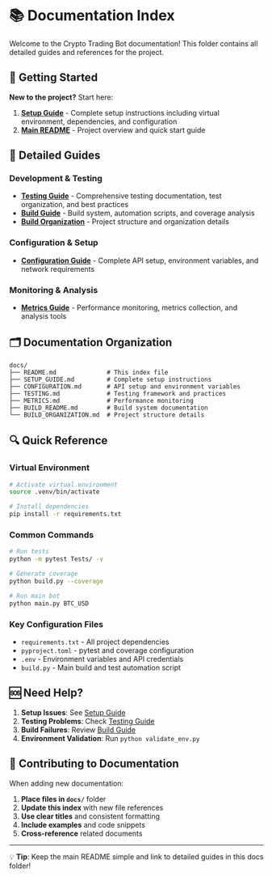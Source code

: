 # 📚 Documentation Index

Welcome to the Crypto Trading Bot documentation! This folder contains all detailed guides and references for the project.

## 🚀 Getting Started

**New to the project?** Start here:

1. **[Setup Guide](SETUP_GUIDE.md)** - Complete setup instructions including virtual environment, dependencies, and configuration
2. **[Main README](../README.md)** - Project overview and quick start guide

## 📖 Detailed Guides

### Development & Testing
- **[Testing Guide](TESTING.md)** - Comprehensive testing documentation, test organization, and best practices
- **[Build Guide](BUILD_README.md)** - Build system, automation scripts, and coverage analysis
- **[Build Organization](BUILD_ORGANIZATION.md)** - Project structure and organization details

### Configuration & Setup
- **[Configuration Guide](CONFIGURATION.md)** - Complete API setup, environment variables, and network requirements

### Monitoring & Analysis
- **[Metrics Guide](METRICS.md)** - Performance monitoring, metrics collection, and analysis tools

## 🗂️ Documentation Organization

```
docs/
├── README.md              # This index file
├── SETUP_GUIDE.md         # Complete setup instructions
├── CONFIGURATION.md       # API setup and environment variables
├── TESTING.md             # Testing framework and practices
├── METRICS.md             # Performance monitoring
├── BUILD_README.md        # Build system documentation
└── BUILD_ORGANIZATION.md  # Project structure details
```

## 🔍 Quick Reference

### Virtual Environment
```bash
# Activate virtual environment
source .venv/bin/activate

# Install dependencies
pip install -r requirements.txt
```

### Common Commands
```bash
# Run tests
python -m pytest Tests/ -v

# Generate coverage
python build.py --coverage

# Run main bot
python main.py BTC_USD
```

### Key Configuration Files
- `requirements.txt` - All project dependencies
- `pyproject.toml` - pytest and coverage configuration
- `.env` - Environment variables and API credentials
- `build.py` - Main build and test automation script

## 🆘 Need Help?

1. **Setup Issues**: See [Setup Guide](SETUP_GUIDE.md#troubleshooting)
2. **Testing Problems**: Check [Testing Guide](TESTING.md)
3. **Build Failures**: Review [Build Guide](BUILD_README.md)
4. **Environment Validation**: Run `python validate_env.py`

## 📝 Contributing to Documentation

When adding new documentation:

1. **Place files in `docs/`** folder
2. **Update this index** with new file references
3. **Use clear titles** and consistent formatting
4. **Include examples** and code snippets
5. **Cross-reference** related documents

---

💡 **Tip**: Keep the main README simple and link to detailed guides in this docs folder!